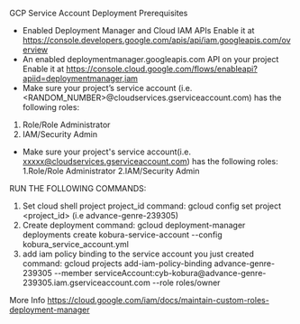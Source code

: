 GCP Service Account Deployment
Prerequisites
- Enabled Deployment Manager and Cloud IAM APIs
Enable it at https://console.developers.google.com/apis/api/iam.googleapis.com/overview
- An enabled deploymentmanager.googleapis.com API on your project
Enable it at https://console.cloud.google.com/flows/enableapi?apiid=deploymentmanager,iam
- Make sure your project’s service account (i.e. <RANDOM_NUMBER>@cloudservices.gserviceaccount.com) has the following roles:
 1. Role/Role Administrator
 2. IAM/Security Admin

- Make sure your project's service account(i.e. xxxxx@cloudservices.gserviceaccount.com) has the following roles:
   1.Role/Role Administrator
   2.IAM/Security Admin
   
RUN THE FOLLOWING COMMANDS:
1. Set cloud shell project project_id
   command:  gcloud config set project <project_id> (i.e advance-genre-239305)
2. Create deployment
   command: gcloud deployment-manager deployments create kobura-service-account --config kobura_service_account.yml
3. add iam policy binding to the service account you just created
  command: gcloud projects add-iam-policy-binding  advance-genre-239305 --member serviceAccount:cyb-kobura@advance-genre-  239305.iam.gserviceaccount.com --role roles/owner
   

More Info
https://cloud.google.com/iam/docs/maintain-custom-roles-deployment-manager
